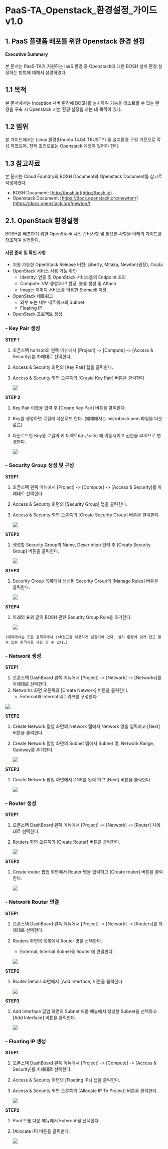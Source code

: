 # PaaS-TA\_Openstack\_환경설정\_가이드v1.0

## 1.    PaaS 플랫폼 배포를 위한 Openstack 환경 설정

#### Executive Summary

본 문서는 PaaS-TA가 지원하는 IaaS 환경 중 Openstack에 대한 BOSH 설치 환경 설정하는 방법에 대해서 설명하였다.

## 1.1   목적

본 문서에서는 Inception 서버 환경에 BOSH를 설치하여 기능을 테스트할 수 있는 환경을 구축 시 Openstack 기본 환경 설정을 하는 데 목적이 있다.

## 1.2   범위

본 가이드에서는 Linux 환경\(Ubuntu 14.04 TRUSTY\) 을 설치환경 구성 기준으로 작성 하였으며, 전제 조건으로는 Openstack 계정이 있어야 한다.

## 1.3   참고자료

본 문서는 Cloud Foundry의 BOSH Document와 Openstack Document를 참고로 작성하였다.

* BOSH Document: [http://bosh.io](http://bosh.io)
* Openstack Document: [https://docs.openstack.org/newton/](https://docs.openstack.org/newton/)

## 2.1.  OpenStack 환경설정

BOSH를 배포하기 위한 OpenStack 사전 준비사항 및 필요한 사항을 아래의 가이드를 참조하여 설정한다.

#### 사전 준비 및 확인 사항

* 지원 가능한 OpenStack Release 버전: Liberty, Mitaka, Newton\(권장\), Ocata
* OpenStack 서비스 사용 가능 확인
  * Identity: 인증 및 OpenStack 서비스들의 Endpoint 조회
  * Compute: VM 생성과 IP 할당, 볼륨 생성 및 Attach
  * Image: 이미지 서비스를 이용한 Stemcell 저장
* OpenStack 네트워크
  * 외부 또는 내부 네트워크의 Subnet
  * Floating IP
* OpenStack 프로젝트 생성

### -   Key Pair 생성

**STEP 1**

1. 오픈스택 horizon의 왼쪽 메뉴에서 \[Project\] -&gt; \[Compute\] -&gt; \[Access & Security\]를 차례대로 선택한다.
2. Access & Security 화면의 \[Key Pair\] 탭을 클릭한다.
3. Access & Security 화면 오른쪽의 \[Create Key Pair\] 버튼을 클릭한다

   ![](../../../.gitbook/assets/opstk_keypair1%20%282%29.png)

**STEP 2**

1. Key Pair 이름을 입력 후 \[Create Key Pair\] 버튼을 클릭한다.
2. Key를 생성하면 로컬에 다운로드 한다. \(예제에서는 microbosh.pem 파일을 다운로드\)
3. 다운로드한 Key를 로컬의 키 디렉토리\(~/.ssh\) 에 이동시키고 권한을 400으로 변경한다.

   ![](../../../.gitbook/assets/opstk_keypair2%20%282%29.png)

### -   Security Group 생성 및 구성

**STEP1**

1. 오픈스택 왼쪽 메뉴에서 \[Project\] -&gt; \[Compute\] -&gt; \[Access & Security\]를 차례대로 선택한다.
2. Access & Security 화면의 \[Security Group\] 탭을 클릭한다.
3. Access & Security 화면 오른쪽의 \[Create Security Group\] 버튼을 클릭한다.

   ![](../../../.gitbook/assets/opstk_security1%20%282%29.png)

**STEP2**

1. 생성할 Security Group의 Name, Description 입력 후 \[Create Security Group\] 버튼을 클릭한다.

   ![](../../../.gitbook/assets/opstk_security2%20%282%29.png)

**STEP3**

1. Security Group 목록에서 생성된 Security Group의 \[Manage Rules\] 버튼을 클릭한다.

   ![](../../../.gitbook/assets/opstk_security3%20%282%29.png)

**STEP4**

1. 아래의 표와 같이 BOSH 관련 Security Group Rule을 추가한다.

   ![](../../../.gitbook/assets/opstk_security4%20%282%29.png)

```text
(예제에서는 모든 원격지에서 ssh접근을 허용하게 설정되어 있다. 설치 환경에 맞게 접근 할 수 있는 원격지를 제한 할 수 있다.) 
```

### -   Network 생성

**STEP1**

1. 오픈스택 DashBoard 왼쪽 메뉴에서 \[Project\] -&gt; \[Network\] -&gt; \[Networks\]를 차례대로 선택한다.
2. Networks 화면 오른쪽의 \[Create Network\] 버튼을 클릭한다.
   * External과 Internal 네트워크를 구성한다.

![](../../../.gitbook/assets/opstk_network1%20%282%29.png)

**STEP2**

1. Create Network 팝업 화면의 Network 탭에서 Network 명을 입력하고 \[Next\] 버튼을 클릭한다.
2. Create Network 팝업 화면의 Subnet 탭에서 Subnet 명, Network Range, Gateway를 추가한다.

   ![](../../../.gitbook/assets/opstk_network2%20%282%29.png)

**STEP3**

1. Create Network 팝업 화면에서 DNS를 입력 하고 \[Next\] 버튼을 클릭한다.

   ![](../../../.gitbook/assets/opstk_network3%20%282%29.png)

### -   Router 생성

**STEP1**

1. 오픈스택 DashBoard 왼쪽 메뉴에서 \[Project\] -&gt; \[Network\] -&gt; \[Router\] 차례대로 선택한다.
2. Routers 화면 오른쪽의 \[Create Router\] 버튼을 클릭한다.

   ![](../../../.gitbook/assets/opstk_router1%20%282%29.png)

**STEP2**

1. Create router 팝업 화면에서 Router 명을 입력하고 \[Create router\] 버튼을 클릭한다.

   ![](../../../.gitbook/assets/opstk_router2%20%282%29.png)

### -   Network Router 연결

**STEP1**

1. 오픈스택 DashBoard 왼쪽 메뉴에서 \[Project\] -&gt; \[Network\] -&gt; \[Routers\]를 차례대로 선택한다.
2. Routers 화면의 목록에서 Router 명을 선택한다.

   * External, Internal Subnet을 Router 에 연결한다.

   ![](../../../.gitbook/assets/opstk_routercon1%20%282%29.png)

**STEP2**

1. Router Details 화면에서 \[Add Interface\] 버튼을 클릭한다.

   ![](../../../.gitbook/assets/opstk_routercon2%20%282%29.png)

**STEP3**

1. Add Interface 팝업 화면의 Subnet 드롭 메뉴에서 생성한 Subnet을 선택하고 \[Add Interface\] 버튼을 클릭한다.

   ![](../../../.gitbook/assets/opstk_routercon3%20%282%29.png)

### -   Floating IP 생성

**STEP1**

1. 오픈스택 DashBoard 왼쪽 메뉴에서 \[Project\] -&gt; \[Compute\] -&gt; \[Access & Security\]를 차례대로 선택한다.
2. Access & Security 화면의 \[Floating IPs\] 탭을 클릭한다.
3. Access & Security 화면 오른쪽의 \[Allocate IP To Project\] 버튼을 클릭한다.

   ![](../../../.gitbook/assets/opstk_floatingip1%20%282%29.png)

**STEP2**

1. Pool 드롭 다운 메뉴에서 External 을 선택한다.
2. \[Allocate IP\] 버튼을 클릭한다.

   ![](../../../.gitbook/assets/opstk_floatingip2%20%282%29.png)

